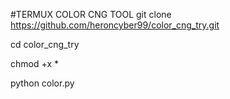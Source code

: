 #TERMUX COLOR CNG TOOL
git clone https://github.com/heroncyber99/color_cng_try.git

cd color_cng_try

chmod +x *

python color.py
